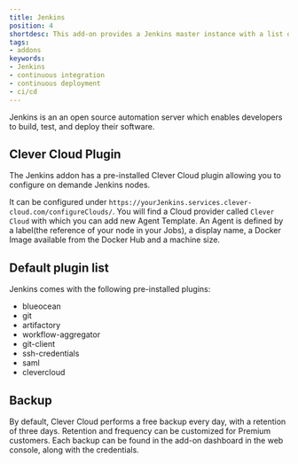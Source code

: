 ```yaml
---
title: Jenkins
position: 4
shortdesc: This add-on provides a Jenkins master instance with a list of preinstalled plugins.
tags:
- addons
keywords:
- Jenkins
- continuous integration
- continuous deployment
- ci/cd
---
```


Jenkins is an an open source automation server which enables developers to build, test, and deploy their software.

## Clever Cloud Plugin

The Jenkins addon has a pre-installed Clever Cloud plugin allowing you to configure on demande Jenkins nodes.

It can be configured under `https://yourJenkins.services.clever-cloud.com/configureClouds/`. You will find a Cloud provider called `Clever Cloud` with which you can add new Agent Template. An Agent is defined by a label(the reference of your node in your Jobs), a display name, a Docker Image available from the Docker Hub and a machine size.

## Default plugin list

Jenkins comes with the following pre-installed plugins:

 - blueocean
 - git
 - artifactory
 - workflow-aggregator
 - git-client
 - ssh-credentials
 - saml
 - clevercloud

 ## Backup

By default, Clever Cloud performs a free backup every day, with a retention of three days. Retention and frequency can be customized for Premium customers. Each backup can be found in the add-on dashboard in the web console, along with the credentials.
